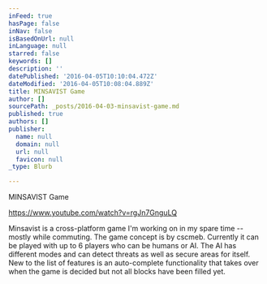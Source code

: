 ```yaml
---
inFeed: true
hasPage: false
inNav: false
isBasedOnUrl: null
inLanguage: null
starred: false
keywords: []
description: ''
datePublished: '2016-04-05T10:10:04.472Z'
dateModified: '2016-04-05T10:08:04.889Z'
title: MINSAVIST Game
author: []
sourcePath: _posts/2016-04-03-minsavist-game.md
published: true
authors: []
publisher:
  name: null
  domain: null
  url: null
  favicon: null
_type: Blurb

---
```

MINSAVIST Game

https://www.youtube.com/watch?v=rgJn7GnguLQ

Minsavist is a cross-platform game I'm working on in my spare time -- mostly while commuting. The game concept is by cscmeb. Currently it can be played with up to 6 players who can be humans or AI. The AI has different modes and can detect threats as well as secure areas for itself. New to the list of features is an auto-complete functionality that takes over when the game is decided but not all blocks have been filled yet.